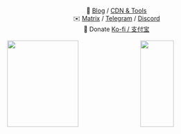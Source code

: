 <div align="center">
  <br/>
  🧐 <a href="https://blog.lpkt.cn">Blog</a> / <a href="https://cdn.lpkt.cn">CDN & Tools</a>
  <br/>
  ✉️ <a href="https://matrix.to/#/!fkiFgqgzKzTOqjLepT:matrix.org?via=matrix.org">Matrix</a> / <a href="https://t.me/lpktg">Telegram</a> / <a href="https://discord.gg/SsVNbRhK7w">Discord</a>
  <br/>
  🎁 Donate <a href="https://cdn.lpkt.cn/donate/">Ko-fi / 支付宝</a>
</div>

<br />

<div style="display: flex; justify-content: space-between; width: 100%">
  <img src="https://github-readme-stats.vercel.app/api?username=lollipopkit&include_all_commits=true&theme=rose&hide_border=true" style="width: 57%; height: 200px;"/>
  <img src="https://github-readme-stats.vercel.app/api/top-langs/?username=lollipopkit&langs_count=8&layout=compact&theme=rose&hide_border=true" style="width: 39%; height: 200px;"/>
</div>
